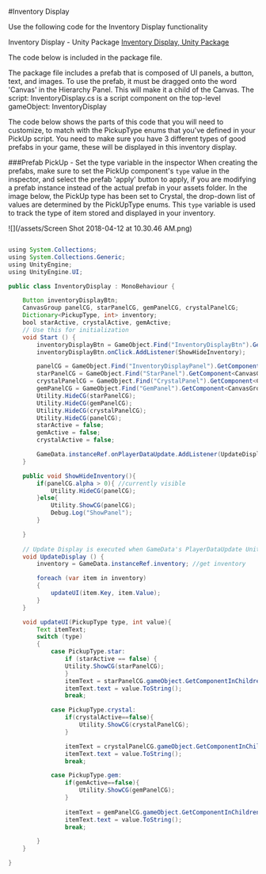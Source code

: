 #Inventory Display

Use the following code for the Inventory Display functionality

Inventory Display - Unity Package
[Inventory Display, Unity Package](https://utdallas.box.com/v/inventory-display-package)

The code below is included in the package file.

The package file includes a prefab that is composed of UI panels, a button, text, and images.  To use the prefab, it must be dragged onto the word 'Canvas' in the Hierarchy Panel.  This will make it a child of the Canvas.  The script: InventoryDisplay.cs is a script component on the top-level gameObject: InventoryDisplay

The code below shows the parts of this code that you will need to customize, to match with the PickupType enums that you've defined in your PickUp script.  You need to make sure you have 3 different types of good prefabs in your game, these will be displayed in this inventory display.

###Prefab PickUp - Set the type variable in the inspector
When creating the prefabs, make sure to set the PickUp component's `type` value in the inspector, and select the prefab 'apply' button to apply, if you are modifying a prefab instance instead of the actual prefab in your assets folder. In the image below, the PickUp type has been set to Crystal, the drop-down list of values are determined by the PickUpType enums. This `type` variable is used to track the type of item stored and displayed in your inventory.

![](/assets/Screen Shot 2018-04-12 at 10.30.46 AM.png)

```java

using System.Collections;
using System.Collections.Generic;
using UnityEngine;
using UnityEngine.UI;

public class InventoryDisplay : MonoBehaviour {

    Button inventoryDisplayBtn;
    CanvasGroup panelCG, starPanelCG, gemPanelCG, crystalPanelCG;
    Dictionary<PickupType, int> inventory;
    bool starActive, crystalActive, gemActive;
	// Use this for initialization
	void Start () {
        inventoryDisplayBtn = GameObject.Find("InventoryDisplayBtn").GetComponent<Button>();
        inventoryDisplayBtn.onClick.AddListener(ShowHideInventory);

        panelCG = GameObject.Find("InventoryDisplayPanel").GetComponent<CanvasGroup>();
        starPanelCG = GameObject.Find("StarPanel").GetComponent<CanvasGroup>();
        crystalPanelCG = GameObject.Find("CrystalPanel").GetComponent<CanvasGroup>();
        gemPanelCG = GameObject.Find("GemPanel").GetComponent<CanvasGroup>();
        Utility.HideCG(starPanelCG);
        Utility.HideCG(gemPanelCG);
        Utility.HideCG(crystalPanelCG);
        Utility.HideCG(panelCG);
        starActive = false;
        gemActive = false;
        crystalActive = false;

        GameData.instanceRef.onPlayerDataUpdate.AddListener(UpdateDisplay);
    }

    public void ShowHideInventory(){
        if(panelCG.alpha > 0){ //currently visible
            Utility.HideCG(panelCG);
        }else{
            Utility.ShowCG(panelCG);
            Debug.Log("ShowPanel");
        }

    }
	
	// Update Display is executed when GameData's PlayerDataUpdate UnityEvent is Invoked
	void UpdateDisplay () {
        inventory = GameData.instanceRef.inventory; //get inventory

        foreach (var item in inventory)
        {
            updateUI(item.Key, item.Value);
        }   
	}

    void updateUI(PickupType type, int value){
        Text itemText;
        switch (type)
        {
            case PickupType.star:
                if (starActive == false) { 
                Utility.ShowCG(starPanelCG);
                }
                itemText = starPanelCG.gameObject.GetComponentInChildren<Text>();
                itemText.text = value.ToString();
                break;

            case PickupType.crystal:
                if(crystalActive==false){
                    Utility.ShowCG(crystalPanelCG);
                }

                itemText = crystalPanelCG.gameObject.GetComponentInChildren<Text>();
                itemText.text = value.ToString();
                break;

            case PickupType.gem:
                if(gemActive==false){
                    Utility.ShowCG(gemPanelCG);
                }
               
                itemText = gemPanelCG.gameObject.GetComponentInChildren<Text>();
                itemText.text = value.ToString();
                break;

        }
    }

}

```

